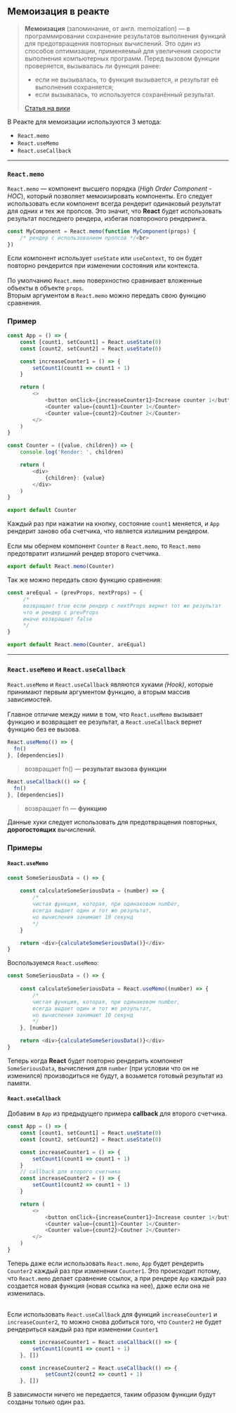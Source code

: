 ## Мемоизация в реакте
>**Мемоизация** (запоминание, от англ. memoization) — в программировании сохранение
результатов выполнения функций для предотвращения повторных вычислений.
Это один из способов оптимизации, применяемый для увеличения скорости
выполнения компьютерных программ. Перед вызовом функции проверяется,
вызывалась ли функция ранее:
>
>* если не вызывалась, то функция вызывается, и результат её выполнения сохраняется;
>* если вызывалась, то используется сохранённый результат.<br>
>
>[Статья на вики](https://ru.wikipedia.org/wiki/Мемоизация)
>

В Реакте для мемоизации используются 3 метода:
 * `React.memo`
 * `React.useMemo`
 * `React.useCallback`
___
### `React.memo`
`React.memo` — компонент высшего порядка (*High Order Component - HOC*), который позволяет мемоизировать компоненты.
Его следует использовать если компонент всегда рендерит одинаковый результат для одних и тех же пропсов. Это значит,
что **React** будет использовать результат последнего рендера, избегая повтороного рендеринга.

```javascript
const MyComponent = React.memo(function MyComponent(props) {
    /* рендер с использованием пропсов */<br>
})
```

Если компонент использует `useState` или `useContext`, то он будет повторно рендерится при изменении состояния или
контекста.
<br><br>
По умолчанию `React.memo` поверхностно сравнивает вложенные объекты в объекте `props`.<br>
Вторым аргументом в `React.memo` можно передать свою функцию сравнения.

### Пример

```javascript
const App = () => {
    const [count1, setCount1] = React.useState(0)
    const [count2, setCount2] = React.useState(0)

    const increaseCounter1 = () => {
        setCount1(count1 => count1 + 1)
    }

    return (
        <>
            <button onClick={increaseCounter1}>Increase counter 1</button>
            <Counter value={count1}>Counter 1</Counter>
            <Counter value={count2}>Coutner 2</Counter>
        </>
    )
}
```
```javascript
const Counter = ({value, children}) => {
    console.log('Render: ', children)

    return (
        <div>
            {children}: {value}
        </div>
    )
}

export default Counter
```
Каждый раз при нажатии на кнопку, состояние `count1` меняется, и `App` рендерит заново оба счетчика, что является
излишним рендером.<br><br>
Если мы обернем компонент `Counter` в `React.memo`, то `React.memo` предотвратит излишний рендер второго счетчика.
```javascript
export default React.memo(Counter)
```
Так же можно передать свою функцию сравнения:
```javascript
const areEqual = (prevProps, nextProps) = {
     /*
     возвращает true если рендер с nextProps вернет тот же результат
     что и рендер с prevProps
     иначе возвращает false
     */
}

export default React.memo(Counter, areEqual)
```
___
### `React.useMemo` и `React.useCallback`
`React.useMemo` и `React.useCallback` являются хуками *(Hook)*, которые принимают первым аргументом функцию, а вторым массив
зависимостей.<br><br>
Главное отличие между ними в том, что `React.useMemo` вызывает функцию и возвращает ее результат, а `React.useCallback`
вернет функцию без ее вызова. 
```javascript
React.useMemo(() => {
  fn()
}, [dependencies]) 
```
>возвращает fn() — **результат вызова функции**
```javascript
React.useCallback(() => {
  fn()
}, [dependencies]) 
```
>возвращает fn — **функцию**
 
 Данные хуки следует использовать для предотвращения повторных, **дорогостоящих** вычислений.

### Примеры

#### `React.useMemo`
```javascript
const SomeSeriousData = () => {
  
    const calculateSomeSeriousData = (number) => {
        /*
        чистая функция, которая, при одинаковом number,
        всегда выдает один и тот же результат,
        но вычисления занимают 10 секунд
        */
    }

    return <div>{calculateSomeSeriousData()}</div>
}
```
Воспользуемся `React.useMemo`:
```javascript
const SomeSeriousData = () => {
  
    const calculateSomeSeriousData = React.useMemo((number) => {
        /*
        чистая функция, которая, при одинаковом number,
        всегда выдает один и тот же результат,
        но вычисления занимают 10 секунд
        */
    }, [number])

    return <div>{calculateSomeSeriousData()}</div>
}
```
Теперь когда **React** будет повторно рендерить компонент `SomeSeriousData`, вычисления для `number` (при условии
 что он не изменился) производиться не будут, а возьмется готовый результат из памяти.

#### `React.useCallback`
Добавим в `App` из предыдущего примера **callback** для второго счетчика.
```javascript
const App = () => {
    const [count1, setCount1] = React.useState(0)
    const [count2, setCount2] = React.useState(0)

    const increaseCounter1 = () => {
        setCount1(count1 => count1 + 1)
    }
    // callback для второго счетчика
    const increaseCounter2 = () => {
        setCount1(count2 => count1 + 1)
    }

    return (
        <>
            <button onClick={increaseCounter1}>Increase counter 1</button>
            <Counter value={count1}>Counter 1</Counter>
            <Counter value={count2}>Coutner 2</Counter>
        </>
    )
}
```
Теперь даже если использовать `React.memo`, `App` будет рендерить `Counter2` каждый раз при изменении
`Counter1`. Это происходит потому, что `React.memo` делает сравнение ссылок, а при рендере `App` каждый раз
создается новая функция (новая ссылка на нее), даже если она не изменилась.<br><br>

Если использовать `React.useCallback` для функций `increaseCounter1` и `increaseCounter2`, то можно снова добиться того,
что `Counter2` не будет рендериться каждый раз при изменении `Counter1`

```javascript
    const increaseCounter1 = React.useCallback(() => {
        setCount1(count1 => count1 + 1)
    }, [])

    const increaseCounter2 = React.useCallback(() => {
            setCount2(count2 => count1 + 1)
    }, [])
```
В зависимости ничего не передается, таким образом функции будут созданы только один раз.





